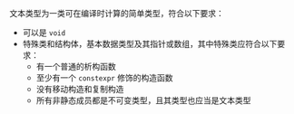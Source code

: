 文本类型为一类可在编译时计算的简单类型，符合以下要求：
 - 可以是 `void`
 - 特殊类和结构体，基本数据类型及其指针或数组，其中特殊类应符合以下要求：
	 - 有一个普通的析构函数
	 - 至少有一个 `constexpr` 修饰的构造函数
	 - 没有移动构造和复制构造
	 - 所有非静态成员都是不可变类型，且其类型也应当是文本类型